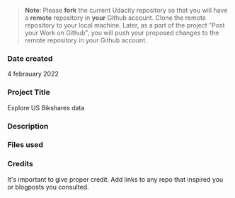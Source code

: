 >**Note**: Please **fork** the current Udacity repository so that you will have a **remote** repository in **your** Github account. Clone the remote repository to your local machine. Later, as a part of the project "Post your Work on Github", you will push your proposed changes to the remote repository in your Github account.

### Date created
4 febrauary 2022

### Project Title
Explore US Bikshares data

### Description

### Files used

### Credits
It's important to give proper credit. Add links to any repo that inspired you or blogposts you consulted.

